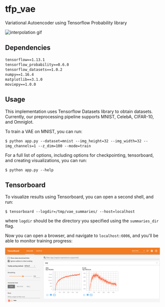 # tfp_vae
Variational Autoencoder using Tensorflow Probability library

![interpolation gif](assets/afb79a4e-2d54-439e-bde0-74e1ebeb6efe.gif)


## Dependencies
```
tensorflow==1.13.1
tensorflow_probability==0.6.0
tensorflow_datasets==1.0.2
numpy==1.16.4
matplotlib==3.1.0
moviepy==1.0.0
```


## Usage
This implementation uses Tensorflow Datasets library to obtain datasets.  
Currently, our preprocessing pipeline supports MNIST, CelebA, CIFAR-10, and Omniglot. 

To train a VAE on MNIST, you can run:

    $ python app.py --dataset=mnist --img_height=32 --img_width=32 --img_channels=1 --z_dim=100 --mode=train

For a full list of options, including options for checkpointing, tensorboard, and creating visualizations,
you can run:

    $ python app.py --help


## Tensorboard
To visualize results using Tensorboard, you can open a second shell, and run:

    $ tensorboard --logdir=/tmp/vae_summaries/ --host=localhost

where `logdir` should be the directory you specified using the `summaries_dir` flag. 

Now you can open a browser, and navigate to `localhost:6006`, and you'll be able to monitor training progress:

![tensorboard](assets/tensorboard.png)